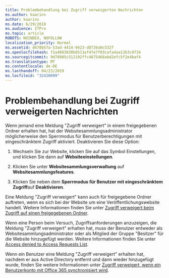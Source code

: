 ```yaml
---
title: Problembehandlung bei Zugriff verweigerten Nachrichten
ms.author: kaarins
author: kaarins
ms.date: 6/29/2018
ms.audience: ITPro
ms.topic: article
ROBOTS: NOINDEX, NOFOLLOW
localization_priority: Normal
ms.assetid: d678b57a-53ad-4414-9423-d8726a0c532f
ms.openlocfilehash: f1a4803838b6511ef4fe7f03cafa4aa13b3c9734
ms.sourcegitcommit: 9d78905c512192ffc4675468abd2efc5f2e4baf4
ms.translationtype: MT
ms.contentlocale: de-DE
ms.lasthandoff: 04/23/2019
ms.locfileid: "32420699"
---
```

# <a name="troubleshoot-access-denied-messages"></a>Problembehandlung bei Zugriff verweigerten Nachrichten

Wenn jemand eine Meldung "Zugriff verweigert" in einem freigegebenen Ordner erhalten hat, hat der Websitesammlungsadministrator möglicherweise den Sperrmodus für Benutzerberechtigungen mit eingeschränktem Zugriff aktiviert. Deaktivieren Sie diese Option: 
  
1. Wechseln Sie zur Website, klicken Sie auf das Symbol Einstellungen, und klicken Sie dann auf **Websiteeinstellungen**.
    
2. Klicken Sie unter **Websitesammlungsverwaltung** auf **Websitesammlungsfeatures**.
    
3. Klicken Sie neben dem **Sperrmodus für Benutzer mit eingeschränktem Zugriff**auf **Deaktivieren**.
    
Eine Meldung "Zugriff verweigert" kann auch für freigegebene Ordner auftreten, wenn es sich bei der Website um eine Veröffentlichungswebsite handelt. Weitere Informationen finden Sie unter [Zugriff verweigert beim Zugriff auf einen freigegebenen Ordner](https://go.microsoft.com/fwlink/?linkid=2004317).
  
Wenn eine Person beim Versuch, Zugriffsanforderungen anzuzeigen, die Meldung "Zugriff verweigert" erhalten hat, muss der Benutzer entweder als Websitesammlungsadministrator oder als Mitglied der Gruppe "Besitzer" für die Website hinzugefügt werden. Weitere Informationen finden Sie unter [Access denied to Access Requests List](https://go.microsoft.com/fwlink/?linkid=2004220).
  
Wenn ein Benutzer eine Meldung "Zugriff verweigert" erhalten hat, nachdem er aus Active Directory entfernt und dann wieder hinzugefügt wurde, finden Sie weitere Informationen unter [Zugriff verweigert, wenn ein Benutzerkonto mit Office 365 synchronisiert wird](https://go.microsoft.com/fwlink/?linkid=2004318).
  

